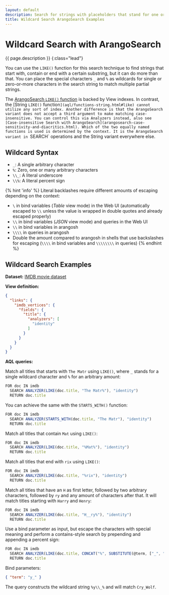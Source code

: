 ```yaml
---
layout: default
description: Search for strings with placeholders that stand for one or many arbitrary characters
title: Wildcard Search ArangoSearch Examples
---
```

# Wildcard Search with ArangoSearch

{{ page.description }}
{:class="lead"}

You can use the `LIKE()` function for this search technique to find strings
that start with, contain or end with a certain substring, but it can do more
than that. You can place the special characters `_` and `%` as wildcards for
single or zero-or-more characters in the search string to match multiple
partial strings.

The [ArangoSearch `LIKE()` function](aql/functions-arangosearch.html#like)
is backed by View indexes. In contrast, the
[String `LIKE()` function`](aql/functions-string.html#like) cannot utilize any
sort of index. Another difference is that the ArangoSearch variant does not
accept a third argument to make matching case-insensitive. You can control this
via Analyzers instead, also see
[Case-insensitive Search with ArangoSearch](arangosearch-case-sensitivity-and-diacritics.html).
Which of the two equally named functions is used is determined by the context.
It is the ArangoSearch variant in `SEARCH` operations and the String variant
everywhere else.

## Wildcard Syntax

- `_`: A single arbitrary character
- `%`: Zero, one or many arbitrary characters
- `\\_`: A literal underscore
- `\\%`: A literal percent sign

{% hint 'info' %}
Literal backlashes require different amounts of escaping depending on the
context:
- `\` in bind variables (_Table_ view mode) in the Web UI (automatically
  escaped to `\\` unless the value is wrapped in double quotes and already
  escaped properly)
- `\\` in bind variables (_JSON_ view mode) and queries in the Web UI
- `\\` in bind variables in arangosh
- `\\\\` in queries in arangosh
- Double the amount compared to arangosh in shells that use backslashes for
escaping (`\\\\` in bind variables and `\\\\\\\\` in queries)
{% endhint %}

## Wildcard Search Examples

**Dataset:** [IMDB movie dataset](arangosearch-example-datasets.html#imdb-movie-dataset)

**View definition:**

```json
{
  "links": {
    "imdb_vertices": {
      "fields": {
        "title": {
          "analyzers": [
            "identity"
          ]
        }
      }
    }
  }
}
```

**AQL queries:**

Match all titles that starts with `The Matr` using `LIKE()`,
where `_` stands for a single wildcard character and `%` for an arbitrary amount:

```js
FOR doc IN imdb
  SEARCH ANALYZER(LIKE(doc.title, "The Matr%"), "identity")
  RETURN doc.title
```

You can achieve the same with the `STARTS_WITH()` function:
<!-- TODO: Is STARTS_WITH() faster? -->

```js
FOR doc IN imdb
  SEARCH ANALYZER(STARTS_WITH(doc.title, "The Matr"), "identity")
  RETURN doc.title
```

Match all titles that contain `Mat` using `LIKE()`:

```js
FOR doc IN imdb
  SEARCH ANALYZER(LIKE(doc.title, "%Mat%"), "identity")
  RETURN doc.title
```

Match all titles that end with `rix` using `LIKE()`:

```js
FOR doc IN imdb
  SEARCH ANALYZER(LIKE(doc.title, "%rix"), "identity")
  RETURN doc.title
```

Match all titles that have an `H` as first letter, followed by two arbitrary
characters, followed by `ry` and any amount of characters after that. It will
match titles starting with `Harry` and `Henry`:

```js
FOR doc IN imdb
  SEARCH ANALYZER(LIKE(doc.title, "H__ry%"), "identity")
  RETURN doc.title
```

Use a bind parameter as input, but escape the characters with special meaning
and perform a contains-style search by prepending and appending a percent sign:

```js
FOR doc IN imdb
  SEARCH ANALYZER(LIKE(doc.title, CONCAT("%", SUBSTITUTE(@term, ["_", "%"], ["\\_", "\\%"]), "%")), "identity")
  RETURN doc.title
```

Bind parameters:

```json
{ "term": "y_" }
```

The query constructs the wildcard string `%y\\_%` and will match `Cry_Wolf`.
